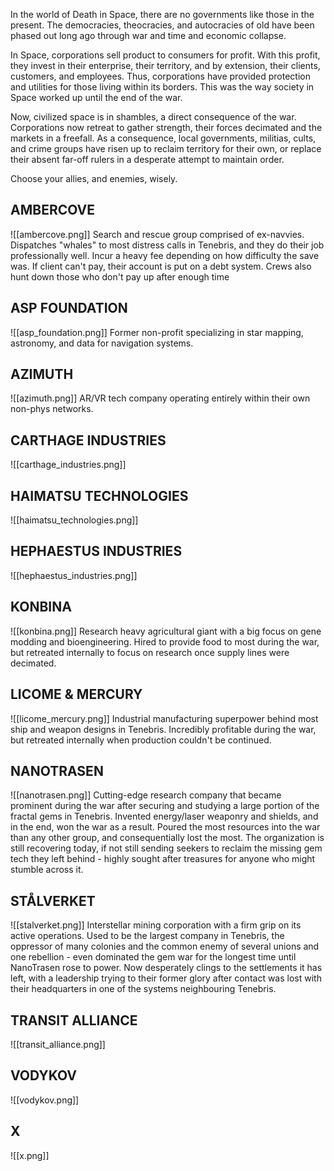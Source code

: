 In the world of Death in Space, there are no governments like those in the present. The democracies, theocracies, and autocracies of old have been phased out long ago through war and time and economic collapse.

In Space, corporations sell product to consumers for profit. With this profit, they invest in their enterprise, their territory, and by extension, their clients, customers, and employees. Thus, corporations have provided protection and utilities for those living within its borders. This was the way society in Space worked up until the end of the war.

Now, civilized space is in shambles, a direct consequence of the war. Corporations now retreat to gather strength, their forces decimated and the markets in a freefall. As a consequence, local governments, militias, cults, and crime groups have risen up to reclaim territory for their own, or replace their absent far-off rulers in a desperate attempt to maintain order.

Choose your allies, and enemies, wisely.


## AMBERCOVE
![[ambercove.png]]
	Search and rescue group comprised of ex-navvies. Dispatches "whales" to most distress calls in Tenebris, and they do their job professionally well. Incur a heavy fee depending on how difficulty the save was. If client can't pay, their account is put on a debt system. Crews also hunt down those who don't pay up after enough time



## ASP FOUNDATION
![[asp_foundation.png]]
	Former non-profit specializing in star mapping, astronomy, and data for navigation systems. 


## AZIMUTH
![[azimuth.png]]
	AR/VR tech company operating entirely within their own non-phys networks.


## CARTHAGE INDUSTRIES
![[carthage_industries.png]]



## HAIMATSU TECHNOLOGIES
![[haimatsu_technologies.png]]



## HEPHAESTUS INDUSTRIES
![[hephaestus_industries.png]]



## KONBINA
![[konbina.png]]
	Research heavy agricultural giant with a big focus on gene modding and bioengineering. Hired to provide food to most during the war, but retreated internally to focus on research once supply lines were decimated.


## LICOME & MERCURY
![[licome_mercury.png]]
	Industrial manufacturing superpower behind most ship and weapon designs in Tenebris. Incredibly profitable during the war, but retreated internally when production couldn't be continued.


## NANOTRASEN
![[nanotrasen.png]]
	Cutting-edge research company that became prominent during the war after securing and studying a large portion of the fractal gems in Tenebris. Invented energy/laser weaponry and shields, and in the end, won the war as a result. Poured the most resources into the war than any other group, and consequentially lost the most. The organization is still recovering today, if not still sending seekers to reclaim the missing gem tech they left behind - highly sought after treasures for anyone who might stumble across it.


## STÅLVERKET
![[stalverket.png]]
	Interstellar mining corporation with a firm grip on its active operations. Used to be the largest company in Tenebris, the oppressor of many colonies and the common enemy of several unions and one rebellion - even dominated the gem war for the longest time until NanoTrasen rose to power. Now desperately clings to the settlements it has left, with a leadership trying to their former glory after contact was lost with their headquarters in one of the systems neighbouring Tenebris.


## TRANSIT ALLIANCE
![[transit_alliance.png]]
	


## VODYKOV
![[vodykov.png]]



## X
![[x.png]]



